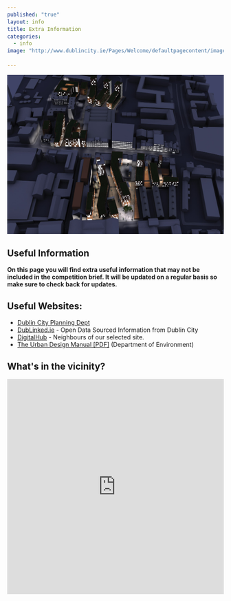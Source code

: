 ```yaml
---
published: "true"
layout: info
title: Extra Information
categories: 
  - info
image: "http://www.dublincity.ie/Pages/Welcome/defaultpagecontent/images/ShortLogo.png"

---
```


![](/media/DigHub%20Night%20Shot.jpg)
## Useful Information
**On this page you will find extra useful information that may not be included in the competition brief. It will be updated on a regular basis so make sure to check back for updates.** 

## Useful Websites:
- [Dublin City Planning Dept](http://www.dublincity.ie/Planning/Pages/Planning.aspx)
- [DubLinked.ie](http://www.dublinked.ie/) - Open Data Sourced Information from Dublin City
- [DigitalHub](http://www.thedigitalhub.com/) - Neighbours of our selected site.
- [The Urban Design Manual [PDF]](http://www.environ.ie/en/Publications/DevelopmentandHousing/Planning/FileDownLoad,19217,en.pdf) (Department of Environment)




## What's in the vicinity?

<iframe width='100%' height='500' frameBorder='0' src='http://a.tiles.mapbox.com/v3/rusty.map-gkla82az.html#17/53.34276000000002/-6.282990000000015'></iframe>
